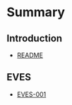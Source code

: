 # Summary

## Introduction

* [README](README.md)

## EVES

* [EVES-001](drafts/EVES-001/eves-001.md)
